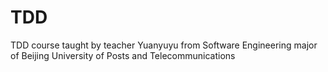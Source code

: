 # TDD
TDD course taught by teacher Yuanyuyu from Software Engineering major of Beijing University of Posts and Telecommunications 
